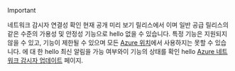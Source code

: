 > [!IMPORTANT]
> 네트워크 감시자 연결성 확인 현재 공개 미리 보기 릴리스에서 이며 일반 공급 릴리스의 같은 수준의 가용성 및 안정성 기능으로 hello 없을 수 있습니다. 특정 기능은 지원되지 않을 수 있고, 기능이 제한될 수 있으며 모든 [Azure 위치](https://azure.microsoft.com/regions/)에서 사용하지는 못할 수 있습니다. 에 대 한 hello 최신 알림을 가능 여부와이 기능의 상태를 확인 hello [Azure 네트워크 감시자 업데이트](https://azure.microsoft.com/updates/?product=network-watcher) 페이지. 
